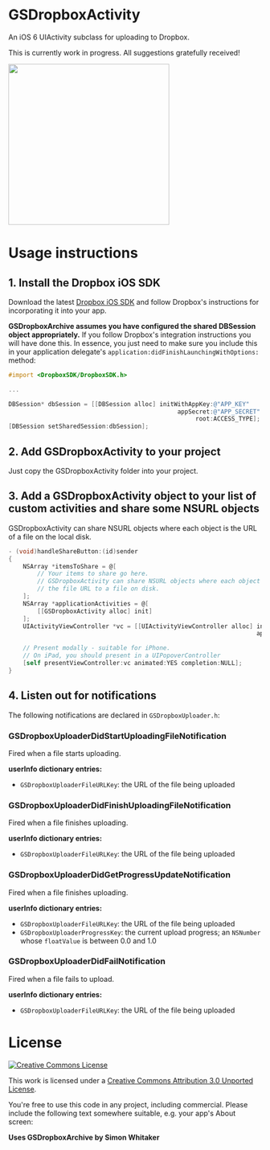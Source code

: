 # GSDropboxActivity

An iOS 6 UIActivity subclass for uploading to Dropbox.

This is currently work in progress. All suggestions gratefully received!

<img src="http://goosoftware.github.com/GSDropboxActivity/GSDropboxActivity-example-screenshot.png" width="320">

# Usage instructions

## 1. Install the Dropbox iOS SDK

Download the latest [Dropbox iOS SDK][dropbox-ios-sdk] and follow Dropbox's instructions for incorporating it into your app.

**GSDropboxArchive assumes you have configured the shared DBSession object appropriately.** If you follow Dropbox's integration instructions you will have done this. In essence, you just need to make sure you include this in your application delegate's `application:didFinishLaunchingWithOptions:` method:

```objective-c
#import <DropboxSDK/DropboxSDK.h>

...

DBSession* dbSession = [[DBSession alloc] initWithAppKey:@"APP_KEY"
                                               appSecret:@"APP_SECRET"
                                                    root:ACCESS_TYPE]; // either kDBRootAppFolder or kDBRootDropbox
[DBSession setSharedSession:dbSession];
```

## 2. Add GSDropboxActivity to your project

Just copy the GSDropboxActivity folder into your project.

## 3. Add a GSDropboxActivity object to your list of custom activities and share some NSURL objects

GSDropboxActivity can share NSURL objects where each object is the URL of a file on the local disk.

```objective-c
- (void)handleShareButton:(id)sender
{
    NSArray *itemsToShare = @[
        // Your items to share go here.
        // GSDropboxActivity can share NSURL objects where each object is
        // the file URL to a file on disk.
    ];
    NSArray *applicationActivities = @[
        [[GSDropboxActivity alloc] init]
    ];
    UIActivityViewController *vc = [[UIActivityViewController alloc] initWithActivityItems:itemsToShare
                                                                     applicationActivities:applicationActivities];

    // Present modally - suitable for iPhone.
    // On iPad, you should present in a UIPopoverController
    [self presentViewController:vc animated:YES completion:NULL];
}
```
## 4. Listen out for notifications

The following notifications are declared in `GSDropboxUploader.h`:

### GSDropboxUploaderDidStartUploadingFileNotification

Fired when a file starts uploading. 

**userInfo dictionary entries:**

* `GSDropboxUploaderFileURLKey`: the URL of the file being uploaded

### GSDropboxUploaderDidFinishUploadingFileNotification

Fired when a file finishes uploading. 

**userInfo dictionary entries:**

* `GSDropboxUploaderFileURLKey`: the URL of the file being uploaded

### GSDropboxUploaderDidGetProgressUpdateNotification

Fired when a file finishes uploading. 

**userInfo dictionary entries:**

* `GSDropboxUploaderFileURLKey`: the URL of the file being uploaded
* `GSDropboxUploaderProgressKey`: the current upload progress; an `NSNumber` whose `floatValue` is between 0.0 and 1.0

### GSDropboxUploaderDidFailNotification

Fired when a file fails to upload.

**userInfo dictionary entries:**

* `GSDropboxUploaderFileURLKey`: the URL of the file being uploaded


# License

[![Creative Commons License][cc-by-30-icon]][cc-by-30]

This work is licensed under a [Creative Commons Attribution 3.0 Unported License][cc-by-30].

You're free to use this code in any project, including commercial. Please include the following text somewhere suitable, e.g. your app's About screen:

**Uses GSDropboxArchive by Simon Whitaker**

[cc-by-30-icon]: http://i.creativecommons.org/l/by/3.0/88x31.png
[cc-by-30]: http://creativecommons.org/licenses/by/3.0/
[dropbox-ios-sdk]: https://www.dropbox.com/developers/reference/sdk
